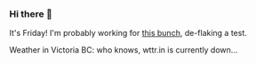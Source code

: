 ### Hi there :wave:

It's Friday! I'm probably working for [this bunch](https://github.com/kohofinancial), de-flaking a test.

Weather in Victoria BC: who knows, wttr.in is currently down...
